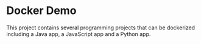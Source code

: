 # Docker Demo
This project contains several programming projects that can be dockerized including a Java app, a JavaScript app and a Python app.

